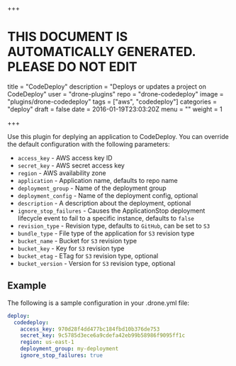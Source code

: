 +++

# THIS DOCUMENT IS AUTOMATICALLY GENERATED. PLEASE DO NOT EDIT

title = "CodeDeploy"
description = "Deploys or updates a project on CodeDeploy"
user = "drone-plugins"
repo = "drone-codedeploy"
image = "plugins/drone-codedeploy"
tags = ["aws", "codedeploy"]
categories = "deploy"
draft = false
date = 2016-01-19T23:03:20Z
menu = ""
weight = 1

+++

Use this plugin for deplying an application to CodeDeploy. You can override the
default configuration with the following parameters:

* `access_key` - AWS access key ID
* `secret_key` - AWS secret access key
* `region` - AWS availability zone
* `application` - Application name, defaults to repo name
* `deployment_group` - Name of the deployment group
* `deployment_config` - Name of the deployment config, optional
* `description` - A description about the deployment, optional
* `ignore_stop_failures` - Causes the ApplicationStop deployment lifecycle
  event to fail to a specific instance, defaults to `false`
* `revision_type` - Revision type, defaults to `GitHub`, can be set to `S3`
* `bundle_type` - File type of the application for `S3` revision type
* `bucket_name` - Bucket for `S3` revision type
* `bucket_key` - Key for `S3` revision type
* `bucket_etag` - ETag for `S3` revision type, optional
* `bucket_version` - Version for `S3` revision type, optional

## Example

The following is a sample configuration in your .drone.yml file:

```yaml
deploy:
  codedeploy:
    access_key: 970d28f4dd477bc184fbd10b376de753
    secret_key: 9c5785d3ece6a9cdefa42eb99b58986f9095ff1c
    region: us-east-1
    deployment_group: my-deployment
    ignore_stop_failures: true
```

